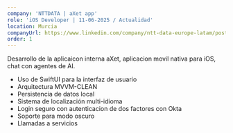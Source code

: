 ```yaml
---
company: 'NTTDATA | aXet app'
role: 'iOS Developer | 11-06-2025 / Actualidad'
location: Murcia
companyUrl: https://www.linkedin.com/company/ntt-data-europe-latam/posts/?feedView=all
order: 1
---
```


Desarrollo de la aplicaicon interna aXet, aplicacion movil nativa para iOS, chat con agentes de AI. 
- Uso de SwiftUI para la interfaz de usuario
- Arquitectura MVVM-CLEAN
- Persistencia de datos local
- Sistema de localización multi-idioma 
- Login seguro con autenticacion de dos factores con Okta
- Soporte para modo oscuro
- Llamadas a servicios
